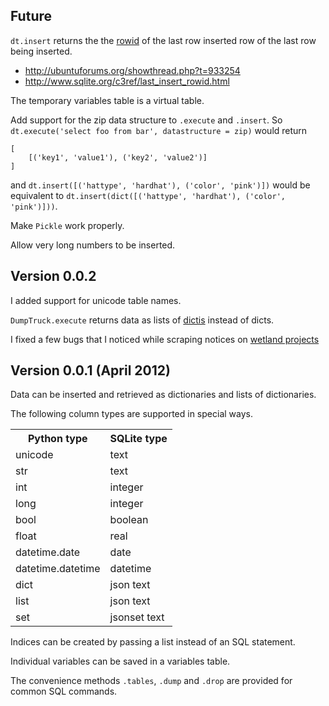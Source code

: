 Future
------------

`dt.insert` returns the
the [rowid](http://www.sqlite.org/lang_createtable.html#rowid)
of the last row inserted row of the last row being inserted.

* http://ubuntuforums.org/showthread.php?t=933254
* http://www.sqlite.org/c3ref/last_insert_rowid.html

The temporary variables table is a virtual table.

Add support for the zip data structure to `.execute` and `.insert`.
So `dt.execute('select foo from bar', datastructure = zip)` would return

    [
        [('key1', 'value1'), ('key2', 'value2')]
    ]

and `dt.insert([('hattype', 'hardhat'), ('color', 'pink')])` would be
equivalent to `dt.insert(dict([('hattype', 'hardhat'), ('color', 'pink')]))`.

Make `Pickle` work properly.

Allow very long numbers to be inserted.

Version 0.0.2
-----

I added support for unicode table names.

`DumpTruck.execute` returns data as lists of [dictis](dicti)
instead of dicts.

I fixed a few bugs that I noticed while scraping notices on
[wetland projects](https://github.com/tlevine/wetlands)

Version 0.0.1 (April 2012)
-----

Data can be inserted and retrieved as dictionaries and
lists of dictionaries.

The following column types are supported in special ways.

<table>
  <tr><th>Python type</th><th>SQLite type</th></tr>
  <tr><td>unicode</td><td>text</td></tr>
  <tr><td>str</td><td>text</td></tr>

  <tr><td>int</td><td>integer</td></tr>
  <tr><td>long</td><td>integer</td></tr>
  <tr><td>bool</td><td>boolean</td></tr>
  <tr><td>float</td><td>real</td></tr>

  <tr><td>datetime.date</td><td>date</td></tr>
  <tr><td>datetime.datetime</td><td>datetime</td></tr>

  <tr><td>dict</td><td>json text</td></tr>
  <tr><td>list</td><td>json text</td></tr>
  <tr><td>set</td><td>jsonset text</td></tr>
</table>

Indices can be created by passing a list instead of an SQL statement.

Individual variables can be saved in a variables table.

The convenience methods `.tables`, `.dump` and `.drop`
are provided for common SQL commands.

[dicti]: https://github.com/tlevine/dicti
